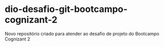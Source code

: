 # dio-desafio-git-bootcampo-cognizant-2
Novo repositório criado para atender ao desafio de projeto do Bootcampo Cognizant 2
